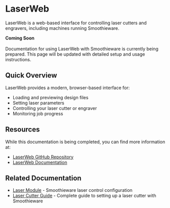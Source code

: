 # LaserWeb

LaserWeb is a web-based interface for controlling laser cutters and engravers, including machines running Smoothieware.

<sl-alert variant="neutral" open>
  <sl-icon slot="icon" name="info-circle"></sl-icon>
  <strong>Coming Soon</strong>
  <br><br>
  Documentation for using LaserWeb with Smoothieware is currently being prepared. This page will be updated with detailed setup and usage instructions.
</sl-alert>

## Quick Overview

LaserWeb provides a modern, browser-based interface for:

- Loading and previewing design files
- Setting laser parameters
- Controlling your laser cutter or engraver
- Monitoring job progress

## Resources

While this documentation is being completed, you can find more information at:

- [LaserWeb GitHub Repository](https://github.com/LaserWeb/LaserWeb4)
- [LaserWeb Documentation](https://github.com/LaserWeb/LaserWeb4/wiki)

## Related Documentation

- [Laser Module](laser) - Smoothieware laser control configuration
- [Laser Cutter Guide](laser-cutter-guide) - Complete guide to setting up a laser cutter with Smoothieware
